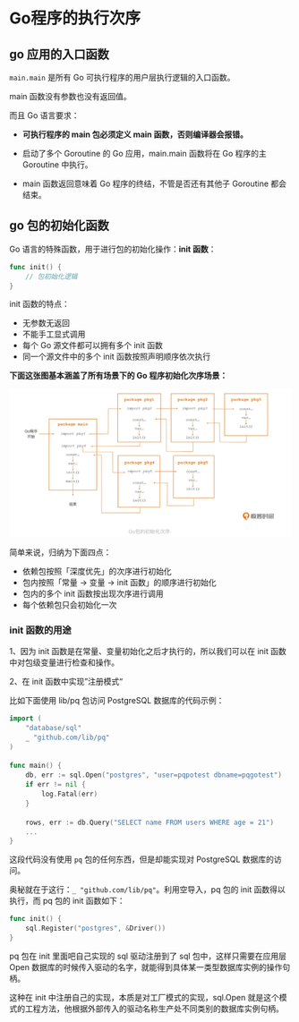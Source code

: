 # Go程序的执行次序

## go 应用的入口函数

`main.main` 是所有 Go 可执行程序的用户层执行逻辑的入口函数。

main 函数没有参数也没有返回值。

而且 Go 语言要求：

-   **可执行程序的 main 包必须定义 main 函数，否则编译器会报错。**
-   启动了多个 Goroutine 的 Go 应用，main.main 函数将在 Go 程序的主 Goroutine 中执行。

-   main 函数返回意味着 Go 程序的终结，不管是否还有其他子 Goroutine 都会结束。

## go 包的初始化函数

Go 语言的特殊函数，用于进行包的初始化操作：**init 函数**：

```go
func init() {
    // 包初始化逻辑
}
```

init 函数的特点：

-   无参数无返回
-   不能手工显式调用
-   每个 Go 源文件都可以拥有多个 init 函数
-   同一个源文件中的多个 init 函数按照声明顺序依次执行

**下面这张图基本涵盖了所有场景下的 Go 程序初始化次序场景：**

![image-20230305171533797](./imgs/01-03_程序执行/image-20230305171533797.png)

简单来说，归纳为下面四点：

-   依赖包按照「深度优先」的次序进行初始化
-   包内按照「常量 -> 变量 -> init 函数」的顺序进行初始化
-   包内的多个 init 函数按出现次序进行调用
-   每个依赖包只会初始化一次

### init 函数的用途

1、因为 init 函数是在常量、变量初始化之后才执行的，所以我们可以在 init 函数中对包级变量进行检查和操作。

2、在 init 函数中实现”注册模式“

比如下面使用 lib/pq 包访问 PostgreSQL 数据库的代码示例：

```go
import (
	"database/sql"
    _ "github.com/lib/pq"
)

func main() {
    db, err := sql.Open("postgres", "user=pqpotest dbname=pqgotest")
    if err != nil {
        log.Fatal(err)
    }
    
    rows, err := db.Query("SELECT name FROM users WHERE age = 21")
    ...
}
```

这段代码没有使用 `pq` 包的任何东西，但是却能实现对 PostgreSQL 数据库的访问。

奥秘就在于这行：`_ "github.com/lib/pq"`。利用空导入，pq 包的 init 函数得以执行，而 pq 包的 init 函数如下：

```go
func init() {
    sql.Register("postgres", &Driver())
}
```

pq 包在 init 里面吧自己实现的 sql 驱动注册到了 sql 包中，这样只需要在应用层 Open 数据库的时候传入驱动的名字，就能得到具体某一类型数据库实例的操作句柄。

这种在 init 中注册自己的实现，本质是对工厂模式的实现，sql.Open 就是这个模式的工程方法，他根据外部传入的驱动名称生产处不同类别的数据库实例句柄。